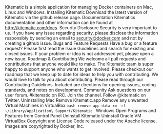 Kitematic is a simple application for managing Docker containers on Mac, Linux and Windows. Installing Kitematic Download the latest version of Kitematic via the github release page. Documentation Kitematics documentation and other information can be found at http://kitematic.com/docs. Security Disclosure Security is very important to us. If you have any issue regarding security, please disclose the information responsibly by sending an email to security@docker.com and not by creating a github issue. Bugs and Feature Requests Have a bug or a feature request? Please first read the Issue Guidelines and search for existing and closed issues. If your problem or idea is not addressed yet, please open a new issue. Roadmap & Contributing We welcome all pull requests and contributions that anyone would like to make. The Kitematic team is super happy to support anyone who wants to get involved. Please checkout our roadmap that we keep up to date for ideas to help you with contributing. We would love to talk to you about contributing. Please read through our Contributing Guidelines. Included are directions for opening issues, coding standards, and notes on development. Community Ask questions on our user forum. #kitematic on IRC. Join the channel. Follow @kitematic on Twitter. Uninstalling Mac Remove Kitematic.app Remove any unwanted Virtual Machines in VirtualBox ```bash remove app data rm -rf ~/Library/Application\ Support/Kitematic ``` Windows Open Programs and Features from Control Panel Uninstall Kitematic Uninstall Oracle VM VirtualBox Copyright and License Code released under the Apache license. Images are copyrighted by Docker, Inc.